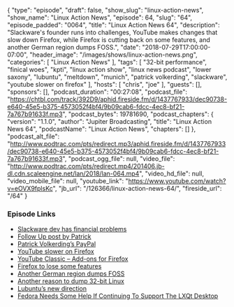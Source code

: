 {
  "type": "episode",
  "draft": false,
  "show_slug": "linux-action-news",
  "show_name": "Linux Action News",
  "episode": 64,
  "slug": "64",
  "episode_padded": "0064",
  "title": "Linux Action News 64",
  "description": "Slackware's founder runs into challenges, YouTube makes changes that slow down Firefox, while Firefox is cutting back on some features, and another German region dumps FOSS.",
  "date": "2018-07-29T17:00:00-07:00",
  "header_image": "/images/shows/linux-action-news.png",
  "categories": [
    "Linux Action News"
  ],
  "tags": [
    "32-bit performance",
    "finical woes",
    "kpti",
    "linux action show",
    "linux news podcast",
    "lower saxony",
    "lubuntu",
    "meltdown",
    "munich",
    "patrick volkerding",
    "slackware",
    "youtube slower on firefox"
  ],
  "hosts": [
    "chris",
    "joe"
  ],
  "guests": [],
  "sponsors": [],
  "podcast_duration": "00:27:08",
  "podcast_file": "https://chtbl.com/track/392D9/aphid.fireside.fm/d/1437767933/dec90738-e640-45e5-b375-4573052f4bf4/9b09cab6-fdcc-4ec8-bf21-7a767b91633f.mp3",
  "podcast_bytes": 19781690,
  "podcast_chapters": {
    "version": "1.1.0",
    "author": "Jupiter Broadcasting",
    "title": "Linux Action News 64",
    "podcastName": "Linux Action News",
    "chapters": []
  },
  "podcast_alt_file": "http://www.podtrac.com/pts/redirect.mp3/aphid.fireside.fm/d/1437767933/dec90738-e640-45e5-b375-4573052f4bf4/9b09cab6-fdcc-4ec8-bf21-7a767b91633f.mp3",
  "podcast_ogg_file": null,
  "video_file": "http://www.podtrac.com/pts/redirect.mp4/201406.jb-dl.cdn.scaleengine.net/lan/2018/lan-064.mp4",
  "video_hd_file": null,
  "video_mobile_file": null,
  "youtube_link": "https://www.youtube.com/watch?v=eOVX9fplsKc",
  "jb_url": "/126366/linux-action-news-64/",
  "fireside_url": "/64"
}


### Episode Links

  * [Slackware dev has financial problems](https://www.linuxquestions.org/questions/slackware-14/donating-to-slackware-4175634729/#post5882751 "Slackware dev has financial problems")
  * [Follow Up post by Patrick](https://www.linuxquestions.org/questions/slackware-14/donating-to-slackware-4175634729/page11.html#post5883695 "Follow Up post by Patrick")
  * [Patrick Volkerding’s PayPal](https://www.paypal.me/volkerdi "Patrick Volkerding’s PayPal")
  * [YouTube slower on Firefox](https://gadgets.ndtv.com/apps/news/youtube-speed-faster-google-chrome-mozilla-firefox-microsoft-edge-1889651 "YouTube slower on Firefox")
  * [YouTube Classic – Add-ons for Firefox](https://addons.mozilla.org/en-US/firefox/addon/youtube-classic/ "YouTube Classic – Add-ons for Firefox")
  * [Firefox to lose some features](https://www.ghacks.net/2018/07/25/mozilla-plans-to-remove-rss-feed-reader-and-live-bookmarks-support-from-firefox/ "Firefox to lose some features")
  * [Another German region dumps FOSS](https://www.theregister.co.uk/2018/07/27/lower_saxony_to_dump_linux/ "Another German region dumps FOSS")
  * [Another reason to dump 32-bit Linux](https://www.phoronix.com/scan.php?page=article&item=linux-32bit-kpti&num=1 "Another reason to dump 32-bit Linux")
  * [Lubuntu’s new direction](https://lubuntu.me/taking-a-new-direction/ "Lubuntu’s new direction")
  * [Fedora Needs Some Help If Continuing To Support The LXQt Desktop](https://www.phoronix.com/scan.php?page=news_item&px=Fedora-LXQt-Needs-Help "Fedora Needs Some Help If Continuing To Support The LXQt Desktop")


